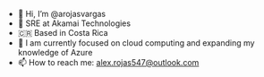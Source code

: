 - 👋 Hi, I’m @arojasvargas
- 👀 SRE at Akamai Technologies
- 🇨🇷 Based in Costa Rica
- 🌱 I am currently focused on cloud computing and expanding my knowledge of Azure
- 📫 How to reach me: [alex.rojas547@outlook.com](mailto:alex.rojas547@outlook.com)

<!---
arojasvargas/arojasvargas is a ✨ special ✨ repository because its `README.md` (this file) appears on your GitHub profile.
You can click the Preview link to take a look at your changes.
- 💞️ I’m looking to collaborate on ...
--->
